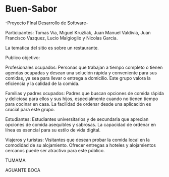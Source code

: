 # Buen-Sabor
-Proyecto FInal Desarrollo de Software-


Participantes: Tomas Via, Miguel Kruzliak, Juan Manuel Valdivia, Juan Francisco Vazquez, Lucio Malgioglio y Nicolas Garcia.

La tematica del sitio es sobre un restaurante.

Publico objetivo: 


Profesionales ocupados: Personas que trabajan a tiempo completo o tienen agendas ocupadas y desean una solución rápida y conveniente para sus comidas, ya sea para llevar o entrega a domicilio. Este grupo valora la eficiencia y la calidad de la comida.

Familias y padres ocupados: Padres que buscan opciones de comida rápida y deliciosa para ellos y sus hijos, especialmente cuando no tienen tiempo para cocinar en casa. La facilidad de ordenar desde una aplicación es crucial para este grupo.

Estudiantes: Estudiantes universitarios y de secundaria que aprecian opciones de comida asequibles y sabrosas. La capacidad de ordenar en línea es esencial para su estilo de vida digital.

Viajeros y turistas: Visitantes que desean probar la comida local en la comodidad de su alojamiento. Ofrecer entregas a hoteles y alojamientos cercanos puede ser atractivo para este público.



TUMAMA

AGUANTE BOCA


